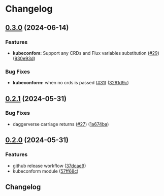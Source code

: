 # Changelog

## [0.3.0](https://github.com/Smana/daggerverse/compare/v0.2.1...v0.3.0) (2024-06-14)


### Features

* **kubeconfom:** Support any CRDs and Flux variables substitution ([#29](https://github.com/Smana/daggerverse/issues/29)) ([930e93d](https://github.com/Smana/daggerverse/commit/930e93d7d6556a7282236c569b478174ceb611ab))


### Bug Fixes

* **kubeconform:** when no crds is passed ([#31](https://github.com/Smana/daggerverse/issues/31)) ([3291d9c](https://github.com/Smana/daggerverse/commit/3291d9cd86b8421fdff3bc7fafd9ca73be4c6060))

## [0.2.1](https://github.com/Smana/daggerverse/compare/v0.2.0...v0.2.1) (2024-05-31)


### Bug Fixes

* daggerverse carriage returns ([#27](https://github.com/Smana/daggerverse/issues/27)) ([1a674ba](https://github.com/Smana/daggerverse/commit/1a674ba48296253072b47f589d3098828495b437))

## [0.2.0](https://github.com/Smana/daggerverse/compare/v0.1.0...v0.2.0) (2024-05-31)


### Features

* github release workflow ([37dcae9](https://github.com/Smana/daggerverse/commit/37dcae9bd6e932f82ec7356c90f53d6b59b3a547))
* kubeconform module ([57ff68c](https://github.com/Smana/daggerverse/commit/57ff68cafc5f374bfeba0d3cf45890fd55afc9bf))

## Changelog
